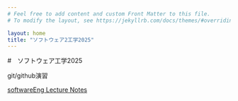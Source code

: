 ```yaml
---
# Feel free to add content and custom Front Matter to this file.
# To modify the layout, see https://jekyllrb.com/docs/themes/#overriding-theme-defaults

layout: home
title: "ソフトウェア2工学2025"
---
```


#　ソフトウェア工学2025

git/github演習

[softwareEng Lecture Notes](softwareEng2025.md)